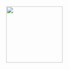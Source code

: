 ###

<img align="center" height="150" src="https://media.tenor.com/fojWqg1S0DIAAAAd/downsign-qr-code.gif"  />

###
